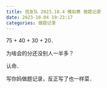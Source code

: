 ```yaml
---
title: 信友队 2023.10.4 模拟赛 做题记录
date: 2023-10-04 19:23:17
categories: 做题记录
---
```


75 + 40 + 30 + 20．

为啥会的分还没别人一半多？

认命．

<!-- more -->

写你妈做题记录，反正写了也一样菜．
